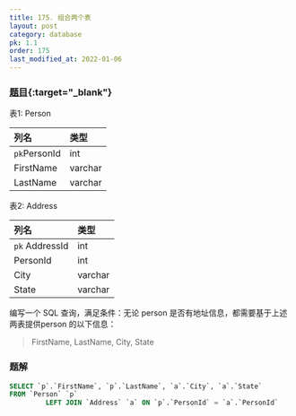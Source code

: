 ```yaml
---
title: 175. 组合两个表
layout: post
category: database
pk: 1.1
order: 175
last_modified_at: 2022-01-06
---
```


### [题目](https://leetcode-cn.com/problems/combine-two-tables/){:target="_blank"}
表1: Person

| 列名         | 类型     |
|:---|:---|
| `pk`PersonId  | int     |
| FirstName   | varchar |
| LastName    | varchar |

表2: Address

| 列名         | 类型    |
|:---|:---|
| `pk` AddressId  | int     |
| PersonId    | int     |
| City        | varchar |
| State       | varchar |


编写一个 SQL 查询，满足条件：无论 person 是否有地址信息，都需要基于上述两表提供person 的以下信息：

> FirstName, LastName, City, State


### 题解

```sql
SELECT `p`.`FirstName`, `p`.`LastName`, `a`.`City`, `a`.`State`
FROM `Person` `p`
         LEFT JOIN `Address` `a` ON `p`.`PersonId` = `a`.`PersonId`
```
